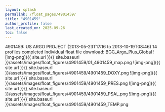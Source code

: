 ```yaml
---
layout: splash
permalink: /float_pages/4901459/
title: "4901459"
author_profile: false
last_created_on: 2025-09-26
toc: false
---
```

 
4901459: US ARGO PROJECT (2013-05-23T17:16 to 2013-10-19T08:46)
14 profiles completed
Individual float file download: [BGC_Argo_Plus_Global](https://ftp.soest.hawaii.edu/bgc_argo_plus/Individual_Floats/outliers_removed/4901459_Sprof_processed.nc)
![img-png]({{ site.url }}{{ site.baseurl }}/assets/images/float_figures/4901459/01_4901459_map.png
![img-png]({{ site.url }}{{ site.baseurl }}/assets/images/float_figures/4901459/4901459_DOXY.png
![img-png]({{ site.url }}{{ site.baseurl }}/assets/images/float_figures/4901459/4901459_PRES.png
![img-png]({{ site.url }}{{ site.baseurl }}/assets/images/float_figures/4901459/4901459_PSAL.png
![img-png]({{ site.url }}{{ site.baseurl }}/assets/images/float_figures/4901459/4901459_TEMP.png

